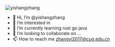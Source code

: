 ![yishangzhang](https://github-readme-stats.vercel.app/api?username=yishangzhang&show_icons=true&hide=contribs,prs&cache_seconds=86400&theme=prussian&count_private=true)

- 👋 Hi, I’m @yishangzhang
- 👀 I’m interested in 
- 🌱 I’m currently learning rust go java
- 💞️ I’m looking to collaborate on ...
- 📫 How to reach me zhangyi2017@cug.edu.cn

<!---
yishangzhang/yishangzhang is a ✨ special ✨ repository because its `README.md` (this file) appears on your GitHub profile.
You can click the Preview link to take a look at your changes.
--->


